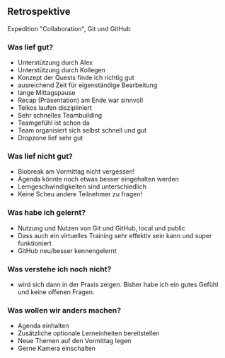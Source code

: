 ## Retrospektive

Expedition "Collaboration", Git und GitHub

### Was lief gut? 

* Unterstützung durch Alex
* Unterstützung durch Kollegen
* Konzept der Quests finde ich richtig gut
* ausreichend Zeit für eigenständige Bearbeitung
* lange Mittagspause
* Recap (Präsentation) am Ende war sinnvoll
* Telkos laufen diszipliniert
* Sehr schnelles Teambuilding
* Teamgefühl ist schon da
* Team organisiert sich selbst schnell und gut
* Dropzone lief sehr gut

### Was lief nicht gut? 

* Biobreak am Vormittag nicht vergessen! 
* Agenda könnte noch etwas besser eingehalten werden
* Lerngeschwindigkeiten sind unterschiedlich
* Keine Scheu andere Teilnehmer zu fragen!

### Was habe ich gelernt? 

* Nutzung und Nutzen von Git und GitHub, local und public
* Dass auch ein virtuelles Training sehr effektiv sein kann und super funktioniert
* GitHub neu/besser kennengelernt

### Was verstehe ich noch nicht? 

* wird sich dann in der Praxis zeigen. Bisher habe ich ein gutes Gefühl und keine offenen Fragen.

### Was wollen wir anders machen?

* Agenda einhalten
* Zusätzliche optionale Lerneinheiten bereitstellen
* Neue Themen auf den Vormittag legen
* Gerne Kamera einschalten


